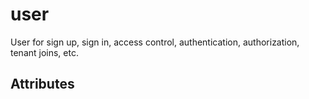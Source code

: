 # user


User for sign up, sign in, access control, authentication, authorization, tenant joins, etc.

## Attributes

